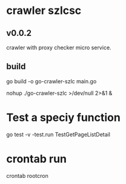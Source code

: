 # crawler szlcsc

## v0.0.2
crawler with proxy checker micro service.


## build

go build -o go-crawler-szlc main.go

nohup ./go-crawler-szlc >/dev/null 2>&1 &

# Test a speciy function

go test -v  -test.run TestGetPageListDetail


# crontab run

crontab rootcron
